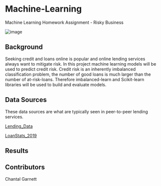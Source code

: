 # Machine-Learning
Machine Learning Homework Assignment - Risky Business


![image](https://user-images.githubusercontent.com/99493522/167949737-056ef51e-4562-40ed-a3f7-95f53bea6d13.png)

## Background

Seeking credit and loans online is popular and online lending services always want to mitigate risk. In this project machine learning models will be used to predict credit risk. Credit risk is an inherently imbalanced classification problem, the number of good loans is much larger than the number of at-risk-loans. Therefore imbalanced-learn and Scikit-learn libraries will be used to build and evaluate models. 

## Data Sources
These data sources are what are typically seen in peer-to-peer lending services. 

[Lending_Data](   )

[LoanStats_2019](   )


## Results


## Contributors
Chantal Garnett

